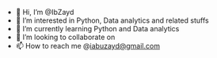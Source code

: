 - 👋 Hi, I’m @IbZayd
- 👀 I’m interested in Python, Data analytics and related stuffs
- 🌱 I’m currently learning Python and Data analytics
- 💞️ I’m looking to collaborate on 
- 📫 How to reach me @iabuzayd@gmail.com

<!---
IbZayd/IbZayd is a ✨ special ✨ repository because its `README.md` (this file) appears on your GitHub profile.
You can click the Preview link to take a look at your changes.
--->
